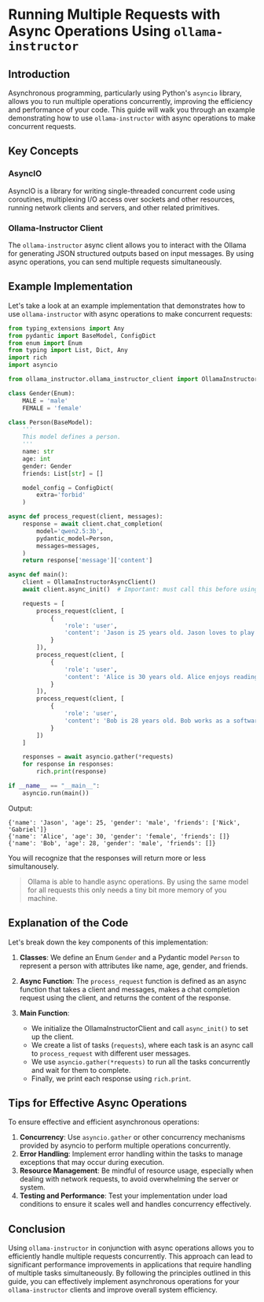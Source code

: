 # Running Multiple Requests with Async Operations Using `ollama-instructor`

## Introduction

Asynchronous programming, particularly using Python's `asyncio` library, allows you to run multiple operations concurrently, improving the efficiency and performance of your code. This guide will walk you through an example demonstrating how to use `ollama-instructor` with async operations to make concurrent requests.

## Key Concepts

### AsyncIO
AsyncIO is a library for writing single-threaded concurrent code using coroutines, multiplexing I/O access over sockets and other resources, running network clients and servers, and other related primitives.

### Ollama-Instructor Client
The `ollama-instructor` async client allows you to interact with the Ollama for generating JSON structured outputs based on input messages. By using async operations, you can send multiple requests simultaneously.

## Example Implementation

Let's take a look at an example implementation that demonstrates how to use `ollama-instructor` with async operations to make concurrent requests:

```python
from typing_extensions import Any
from pydantic import BaseModel, ConfigDict
from enum import Enum
from typing import List, Dict, Any
import rich
import asyncio

from ollama_instructor.ollama_instructor_client import OllamaInstructorAsyncClient

class Gender(Enum):
    MALE = 'male'
    FEMALE = 'female'

class Person(BaseModel):
    '''
    This model defines a person.
    '''
    name: str
    age: int
    gender: Gender
    friends: List[str] = []

    model_config = ConfigDict(
        extra='forbid'
    )

async def process_request(client, messages):
    response = await client.chat_completion(
        model='qwen2.5:3b',
        pydantic_model=Person,
        messages=messages,
    )
    return response['message']['content']

async def main():
    client = OllamaInstructorAsyncClient()
    await client.async_init()  # Important: must call this before using the client

    requests = [
        process_request(client, [
            {
                'role': 'user',
                'content': 'Jason is 25 years old. Jason loves to play soccer with his friends Nick and Gabriel. His favorite food is pizza.'
            }
        ]),
        process_request(client, [
            {
                'role': 'user',
                'content': 'Alice is 30 years old. Alice enjoys reading books and hiking in her free time. Her favorite season is fall.'
            }
        ]),
        process_request(client, [
            {
                'role': 'user',
                'content': 'Bob is 28 years old. Bob works as a software developer and loves coding and gaming on weekends.'
            }
        ])
    ]

    responses = await asyncio.gather(*requests)
    for response in responses:
        rich.print(response)

if __name__ == "__main__":
    asyncio.run(main())
```

Output:
```
{'name': 'Jason', 'age': 25, 'gender': 'male', 'friends': ['Nick', 'Gabriel']}
{'name': 'Alice', 'age': 30, 'gender': 'female', 'friends': []}
{'name': 'Bob', 'age': 28, 'gender': 'male', 'friends': []}
```

You will recognize that the responses will return more or less simultanousely.

> Ollama is able to handle async operations. By using the same model for all requests this only needs a tiny bit more memory of you machine.

## Explanation of the Code

Let's break down the key components of this implementation:

1. **Classes**: We define an Enum `Gender` and a Pydantic model `Person` to represent a person with attributes like name, age, gender, and friends.

2. **Async Function**: The `process_request` function is defined as an async function that takes a client and messages, makes a chat completion request using the client, and returns the content of the response.

3. **Main Function**:
   - We initialize the OllamaInstructorClient and call `async_init()` to set up the client.
   - We create a list of tasks (`requests`), where each task is an async call to `process_request` with different user messages.
   - We use `asyncio.gather(*requests)` to run all the tasks concurrently and wait for them to complete.
   - Finally, we print each response using `rich.print`.

## Tips for Effective Async Operations

To ensure effective and efficient asynchronous operations:

1. **Concurrency**: Use `asyncio.gather` or other concurrency mechanisms provided by asyncio to perform multiple operations concurrently.
2. **Error Handling**: Implement error handling within the tasks to manage exceptions that may occur during execution.
3. **Resource Management**: Be mindful of resource usage, especially when dealing with network requests, to avoid overwhelming the server or system.
4. **Testing and Performance**: Test your implementation under load conditions to ensure it scales well and handles concurrency effectively.

## Conclusion

Using `ollama-instructor` in conjunction with async operations allows you to efficiently handle multiple requests concurrently. This approach can lead to significant performance improvements in applications that require handling of multiple tasks simultaneously. By following the principles outlined in this guide, you can effectively implement asynchronous operations for your `ollama-instructor` clients and improve overall system efficiency.
